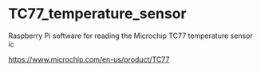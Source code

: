 # TC77_temperature_sensor
Raspberry Pi software for reading the Microchip TC77 temperature sensor ic

https://www.microchip.com/en-us/product/TC77


